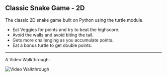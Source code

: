 ## Classic Snake Game - 2D
The classic 2D snake game built on Python using the turtle module. 

- Eat Veggies for points and try to beat the highscore. 
- Avoid the walls and avoid biting the tail.
- Gets more challenging as you accumulate points.
- Eat a bonus turtle to get double points.

-------------------------------------------

A Video Walkthrough:

<img src='https://i.imgur.com/gzgOidP.gif' width='' title='Video Walkthrough' width='' alt='Video Walkthrough' />


